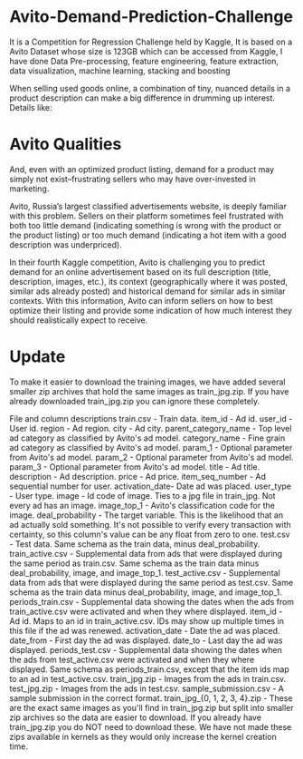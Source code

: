# Avito-Demand-Prediction-Challenge
It is a Competition for Regression  Challenge held by Kaggle, It is based on a Avito Dataset whose size is 123GB which can be accessed from Kaggle, I have done Data Pre-processing, feature engineering, feature extraction, data visualization, machine learning, stacking and boosting 

When selling used goods online, a combination of tiny, nuanced details in a product description can make a big difference in drumming up interest. Details like:


# Avito Qualities
And, even with an optimized product listing, demand for a product may simply not exist–frustrating sellers who may have over-invested in marketing.

Avito, Russia’s largest classified advertisements website, is deeply familiar with this problem. Sellers on their platform sometimes feel frustrated with both too little demand (indicating something is wrong with the product or the product listing) or too much demand (indicating a hot item with a good description was underpriced).

In their fourth Kaggle competition, Avito is challenging you to predict demand for an online advertisement based on its full description (title, description, images, etc.), its context (geographically where it was posted, similar ads already posted) and historical demand for similar ads in similar contexts. With this information, Avito can inform sellers on how to best optimize their listing and provide some indication of how much interest they should realistically expect to receive.

# Update
To make it easier to download the training images, we have added several smaller zip archives that hold the same images as train_jpg.zip. If you have already downloaded train_jpg.zip you can ignore these completely.

File and column descriptions
train.csv - Train data.
item_id - Ad id.
user_id - User id.
region - Ad region.
city - Ad city.
parent_category_name - Top level ad category as classified by Avito's ad model.
category_name - Fine grain ad category as classified by Avito's ad model.
param_1 - Optional parameter from Avito's ad model.
param_2 - Optional parameter from Avito's ad model.
param_3 - Optional parameter from Avito's ad model.
title - Ad title.
description - Ad description.
price - Ad price.
item_seq_number - Ad sequential number for user.
activation_date- Date ad was placed.
user_type - User type.
image - Id code of image. Ties to a jpg file in train_jpg. Not every ad has an image.
image_top_1 - Avito's classification code for the image.
deal_probability - The target variable. This is the likelihood that an ad actually sold something. It's not possible to verify every transaction with certainty, so this column's value can be any float from zero to one.
test.csv - Test data. Same schema as the train data, minus deal_probability.
train_active.csv - Supplemental data from ads that were displayed during the same period as train.csv. Same schema as the train data minus deal_probability, image, and image_top_1.
test_active.csv - Supplemental data from ads that were displayed during the same period as test.csv. Same schema as the train data minus deal_probability, image, and image_top_1.
periods_train.csv - Supplemental data showing the dates when the ads from train_active.csv were activated and when they where displayed.
item_id - Ad id. Maps to an id in train_active.csv. IDs may show up multiple times in this file if the ad was renewed.
activation_date - Date the ad was placed.
date_from - First day the ad was displayed.
date_to - Last day the ad was displayed.
periods_test.csv - Supplemental data showing the dates when the ads from test_active.csv were activated and when they where displayed. Same schema as periods_train.csv, except that the item ids map to an ad in test_active.csv.
train_jpg.zip - Images from the ads in train.csv.
test_jpg.zip - Images from the ads in test.csv.
sample_submission.csv - A sample submission in the correct format.
train_jpg_{0, 1, 2, 3, 4}.zip - These are the exact same images as you'll find in train_jpg.zip but split into smaller zip archives so the data are easier to download. If you already have train_jpg.zip you do NOT need to download these. We have not made these zips available in kernels as they would only increase the kernel creation time.
